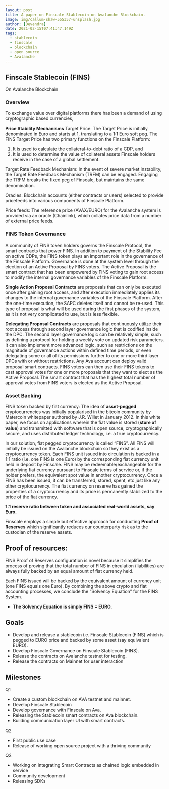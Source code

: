 ```yaml
---
layout: post
title: A paper on Finscale Stablecoin on Avalanche Blockchain.
image: img/callum-shaw-555357-unsplash.jpg
author: [Devendra]
date: 2021-02-15T07:41:47.149Z
tags:
  - stablecoin
  - finscale
  - blockchain
  - open source
  - Avalanche
---
```


## Finscale Stablecoin (FINS)
On Avalanche Blockchain

### Overview
To exchange value over digital platforms there has been a demand of using cryptographic based currencies,

**Price Stability Mechanisms**
Target Price: The Target Price is initially denominated in Euro and starts at 1, translating to a 1:1 Euro soft peg. The FINS Target Price has two primary functions on the Finscale Platform: 
1) It is used to calculate the collateral-to-debt ratio of a CDP, and 
2) It is used to determine the value of collateral assets Finscale holders receive in the case of a global settlement.

Target Rate Feedback Mechanism: In the event of severe market instability, the Target Rate Feedback Mechanism (TRFM) can be engaged. Engaging the TRFM breaks the fixed peg of Finscale, but maintains the same denomination.

Oracles: Blockchain accounts (either contracts or users) selected to provide pricefeeds into various components of Finscale Platform.

Price feeds: The reference price (AVAX/EURO) for the Avalanche system is provided via an oracle (Chainlink), which collates price data from a number of external price feeds.

### FINS Token Governance
A community of FINS token holders governs the Finscale Protocol, the smart contracts that power FINS. In addition to payment of the Stability Fee on active CDPs, the FINS token plays an important role in the governance of the Finscale Platform. Governance is done at the system level through the election of an Active Proposal by FINS voters. The Active Proposal is the smart contract that has been empowered by FINS voting to gain root access to modify the internal governance variables of the Finscale Platform.

**Single Action Proposal Contracts** are proposals that can only be executed once after gaining root access, and after execution immediately applies its changes to the internal governance variables of the Finscale Platform. After the one-time execution, the SAPC deletes itself and cannot be re-used. This type of proposal is what will be used during the first phases of the system, as it is not very complicated to use, but is less flexible.

**Delegating Proposal Contracts** are proposals that continuously utilize their root access through second layer governance logic that is codified inside the DPC. The second layer governance logic can be relatively simple, such as defining a protocol for holding a weekly vote on updated risk parameters. It can also implement more advanced logic, such as restrictions on the magnitude of governance actions within defined time periods, or even delegating some or all of its permissions further to one or more third layer DPCs with or without restrictions. Any Ava account can deploy valid proposal smart contracts. FINS voters can then use their FINS tokens to cast approval votes for one or more proposals that they want to elect as the Active Proposal. The smart contract that has the highest total number of approval votes from FINS voters is elected as the Active Proposal.

### Asset Backing

FINS token backed by fiat currency: The idea of **asset-pegged** cryptocurrencies was initially popularised in the bitcoin community by Matercoin whitepaper authored by J.R. Willet in January 2012. In this white paper, we focus on applications wherein the fiat value is stored (**store of value**) and transmitted with software that is open source, cryptographically secure, and uses distributed ledger technology, i.e. a true cryptocurrency.

In our solution, fiat pegged cryptocurrency is called “FINS”. All FINS will initially be issued on the Avalanche blockchain so they exist as a cryptocurrency token. Each FINS unit issued into circulation is backed in a 1:1 ratio (i.e. one FINS is one Euro) by the corresponding fiat currency unit held in deposit by Finscale. FINS may be redeemable/exchangeable for the underlying fiat currency pursuant to Finscale terms of service or, if the holder prefers, the equivalent spot value in another cryptocurrency. Once a FINS has been issued, it can be transferred, stored, spent, etc just like any other cryptocurrency. The fiat currency on reserve has gained the properties of a cryptocurrency and its price is permanently stabilized to the price of the fiat currency.

**1:1 reserve ratio between token and associated real-world assets, say Euro.**

Finscale employs a simple but effective approach for conducting **Proof of Reserves** which significantly reduces our counterparty risk as to the custodian of the reserve assets.

## Proof of resources: 
FINS Proof of Reserves configuration is novel because it simplifies the process of proving that the total number of FINS in circulation (liabilities) are always fully backed by an equal amount of fiat currency held​.

Each FINS issued will be backed by the equivalent amount of currency unit (one FINS equals
one Euro). By combining the above crypto and fiat accounting processes, we conclude the
“Solvency Equation” for the FINS System.
- **The Solvency Equation is simply FINS = EURO.**

## Goals
* Develop and release a stablecoin i.e. Finscale Stablecoin (FINS) which is pegged to EURO price and backed by some asset (say equivalent EURO).
* Develop Finscale Governance on Finscale Stablecoin (FINS).
* Release the contracts on Avalanche testnet for testing.
* Release the contracts on Mainnet for user interaction

## Milestones
Q1
* Create a custom blockchain on AVA testnet and mainnet.
* Develop Finscale Stablecoin
* Develop governance with Finscale on Ava.
* Releasing the Stablecoin smart contracts on Ava blockchain.
* Building communication layer UI with smart contracts.

Q2 
* First public use case 
* Release of working open source project with a thriving community

Q3
* Working on integrating Smart Contracts as chained logic embedded in service
* Community development 
* Releasing SDKs


